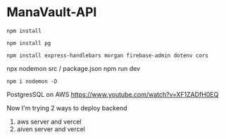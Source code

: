 # ManaVault-API
```
npm install
```
```
npm install pg
```
```
npm install express-handlebars morgan firebase-admin dotenv cors
```
npx nodemon src / package.json npm run dev
```
npm i nodemon -D
```

PostgresSQL on AWS
https://www.youtube.com/watch?v=XF1ZADfH0EQ

Now I'm trying 2 ways to deploy backend
1. aws server and vercel
2. aiven server and vercel
